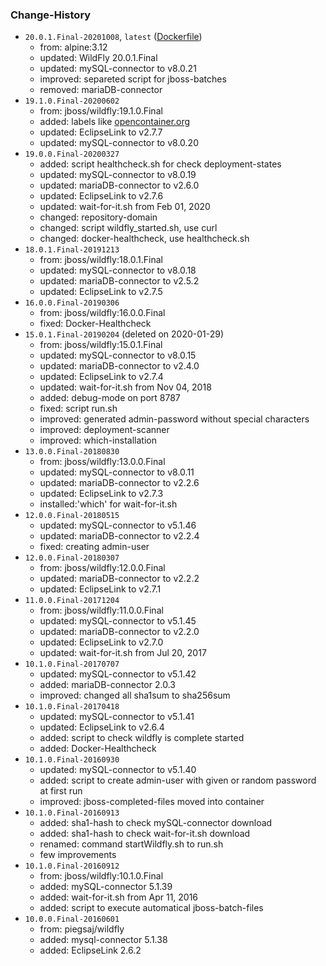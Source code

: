 ### Change-History
* `20.0.1.Final-20201008`, `latest` ([Dockerfile](https://github.com/mosaic-hgw/WildFly/blob/master/Dockerfile))
  - from:     alpine:3.12
  - updated:  WildFly 20.0.1.Final
  - updated:  mySQL-connector to v8.0.21
  - improved: separeted script for jboss-batches
  - removed:  mariaDB-connector
* `19.1.0.Final-20200602`
  - from:     jboss/wildfly:19.1.0.Final
  - added:    labels like [opencontainer.org](https://github.com/opencontainers/image-spec/blob/master/annotations.md)
  - updated:  EclipseLink to v2.7.7
  - updated:  mySQL-connector to v8.0.20
* `19.0.0.Final-20200327`
  - added:    script healthcheck.sh for check deployment-states
  - updated:  mySQL-connector to v8.0.19
  - updated:  mariaDB-connector to v2.6.0
  - updated:  EclipseLink to v2.7.6
  - updated:  wait-for-it.sh from Feb 01, 2020
  - changed:  repository-domain
  - changed:  script wildfly_started.sh, use curl
  - changed:  docker-healthcheck, use healthcheck.sh
* `18.0.1.Final-20191213`
  - from:     jboss/wildfly:18.0.1.Final
  - updated:  mySQL-connector to v8.0.18
  - updated:  mariaDB-connector to v2.5.2
  - updated:  EclipseLink to v2.7.5
* `16.0.0.Final-20190306`
  - from:     jboss/wildfly:16.0.0.Final
  - fixed:    Docker-Healthcheck
* `15.0.1.Final-20190204` (deleted on 2020-01-29)
  - from:     jboss/wildfly:15.0.1.Final
  - updated:  mySQL-connector to v8.0.15
  - updated:  mariaDB-connector to v2.4.0
  - updated:  EclipseLink to v2.7.4
  - updated:  wait-for-it.sh from Nov 04, 2018
  - added:    debug-mode on port 8787
  - fixed:    script run.sh
  - improved: generated admin-password without special characters
  - improved: deployment-scanner
  - improved: which-installation
* `13.0.0.Final-20180830`
  - from:     jboss/wildfly:13.0.0.Final
  - updated:  mySQL-connector to v8.0.11
  - updated:  mariaDB-connector to v2.2.6
  - updated:  EclipseLink to v2.7.3
  - installed:'which' for wait-for-it.sh
* `12.0.0.Final-20180515`
  - updated:  mySQL-connector to v5.1.46
  - updated:  mariaDB-connector to v2.2.4
  - fixed:    creating admin-user
* `12.0.0.Final-20180307`
  - from:     jboss/wildfly:12.0.0.Final
  - updated:  mariaDB-connector to v2.2.2
  - updated:  EclipseLink to v2.7.1
* `11.0.0.Final-20171204`
  - from:     jboss/wildfly:11.0.0.Final
  - updated:  mySQL-connector to v5.1.45
  - updated:  mariaDB-connector to v2.2.0
  - updated:  EclipseLink to v2.7.0
  - updated:  wait-for-it.sh from Jul 20, 2017
* `10.1.0.Final-20170707`
  - updated:  mySQL-connector to v5.1.42
  - added:    mariaDB-connector 2.0.3
  - improved: changed all sha1sum to sha256sum
* `10.1.0.Final-20170418`
  - updated:  mySQL-connector to v5.1.41
  - updated:  EclipseLink to v2.6.4
  - added:    script to check wildfly is complete started
  - added:    Docker-Healthcheck
* `10.1.0.Final-20160930`
  - updated:  mySQL-connector to v5.1.40
  - added:    script to create admin-user with given or random password at first run
  - improved: jboss-completed-files moved into container
* `10.1.0.Final-20160913`
  - added:    sha1-hash to check mySQL-connector download
  - added:    sha1-hash to check wait-for-it.sh download
  - renamed:  command startWildfly.sh to run.sh
  - few improvements
* `10.1.0.Final-20160912`
  - from:     jboss/wildfly:10.1.0.Final
  - added:    mySQL-connector 5.1.39
  - added:    wait-for-it.sh from Apr 11, 2016
  - added:    script to execute automatical jboss-batch-files
* `10.0.0.Final-20160601`
  - from:     piegsaj/wildfly
  - added:    mysql-connector 5.1.38
  - added:    EclipseLink 2.6.2
